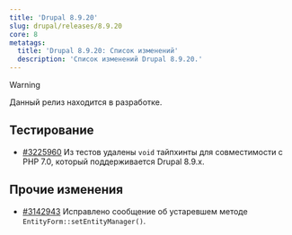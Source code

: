 ```yaml
---
title: 'Drupal 8.9.20'
slug: drupal/releases/8.9.20
core: 8
metatags:
  title: 'Drupal 8.9.20: Список изменений'
  description: 'Список изменений Drupal 8.9.20.'
---
```


> [!WARNING]
> Данный релиз находится в разработке.

## Тестирование

* [#3225960](https://www.drupal.org/project/drupal/issues/3225960) Из тестов удалены `void` тайпхинты для совместимости с PHP 7.0, который поддерживается Drupal 8.9.x.

## Прочие изменения

* [#3142943](https://www.drupal.org/project/drupal/issues/3142943) Исправлено сообщение об устаревшем методе `EntityForm::setEntityManager()`.
